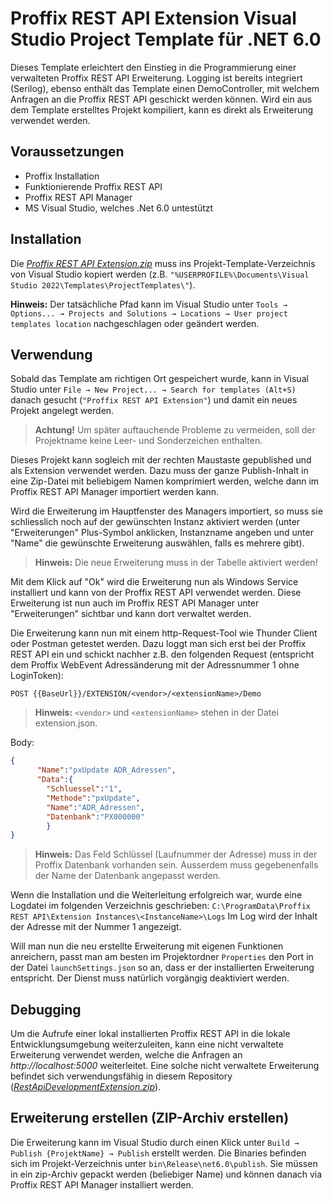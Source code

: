 # Proffix REST API Extension Visual Studio Project Template für .NET 6.0

Dieses Template erleichtert den Einstieg in die Programmierung einer verwalteten Proffix REST API Erweiterung. Logging ist bereits integriert (Serilog), ebenso enthält das Template einen DemoController, mit welchem Anfragen an die Proffix REST API geschickt werden können. Wird ein aus dem Template erstelltes Projekt kompiliert, kann es direkt als Erweiterung verwendet werden.

## Voraussetzungen

- Proffix Installation
- Funktionierende Proffix REST API
- Proffix REST API Manager
- MS Visual Studio, welches .Net 6.0 untestützt

## Installation

Die [*Proffix REST API Extension.zip*](https://github.com/Proffix-NET/RestApiErweiterungenTemplate/raw/master/PROFFIX%20REST%20API%20Extension.zip) muss ins Projekt-Template-Verzeichnis von Visual Studio kopiert werden (z.B. `"%USERPROFILE%\Documents\Visual Studio 2022\Templates\ProjectTemplates\"`).

**Hinweis:** Der tatsächliche Pfad kann im Visual Studio unter `Tools → Options... → Projects and Solutions → Locations → User project templates location` nachgeschlagen oder geändert werden.

## Verwendung

Sobald das Template am richtigen Ort gespeichert wurde, kann in Visual Studio unter `File → New Project... → Search for templates (Alt+S)` danach gesucht (`"Proffix REST API Extension"`) und damit ein neues Projekt angelegt werden.

> **Achtung!** Um später auftauchende Probleme zu vermeiden, soll der Projektname keine Leer- und Sonderzeichen enthalten.

Dieses Projekt kann sogleich mit der rechten Maustaste gepublished und als Extension verwendet werden. Dazu muss der ganze Publish-Inhalt in eine Zip-Datei mit beliebigem Namen komprimiert werden, welche dann im Proffix REST API Manager importiert werden kann.

Wird die Erweiterung im Hauptfenster des Managers importiert, so muss sie schliesslich noch auf der gewünschten Instanz aktiviert werden (unter "Erweiterungen" Plus-Symbol anklicken, Instanzname angeben und unter "Name" die gewünschte Erweiterung auswählen, falls es mehrere gibt).

> **Hinweis:** Die neue Erweiterung muss in der Tabelle aktiviert werden!

Mit dem Klick auf "Ok" wird die Erweiterung nun als Windows Service installiert und kann von der Proffix REST API verwendet werden. Diese Erweiterung ist nun auch im Proffix REST API Manager unter "Erweiterungen" sichtbar und kann dort verwaltet werden.

Die Erweiterung kann nun mit einem http-Request-Tool wie Thunder Client oder Postman getestet werden. Dazu loggt man sich erst bei der Proffix REST API ein und schickt nachher z.B. den folgenden Request (entspricht dem Proffix WebEvent Adressänderung mit der Adressnummer 1 ohne LoginToken):
```url
POST {{BaseUrl}}/EXTENSION/<vendor>/<extensionName>/Demo
```
> **Hinweis:** `<vendor>` und `<extensionName>` stehen in der Datei extension.json.

Body:
```json
{
	  "Name":"pxUpdate ADR_Adressen",
	  "Data":{
	    "Schluessel":"1",
	    "Methode":"pxUpdate",
	    "Name":"ADR_Adressen",
	    "Datenbank":"PX000000"
	    }
}
```
> **Hinweis:** Das Feld Schlüssel (Laufnummer der Adresse) muss in der Proffix Datenbank vorhanden sein. Ausserdem muss gegebenenfalls der Name der Datenbank angepasst werden.

Wenn die Installation und die Weiterleitung erfolgreich war, wurde eine Logdatei im folgenden Verzeichnis geschrieben:
`
C:\ProgramData\Proffix REST API\Extension Instances\<InstanceName>\Logs
`
Im Log wird der Inhalt der Adresse mit der Nummer 1 angezeigt.

Will man nun die neu erstellte Erweiterung mit eigenen Funktionen anreichern, passt man am besten im Projektordner `Properties` den Port in der Datei `launchSettings.json` so an, dass er der installierten Erweiterung entspricht. Der Dienst muss natürlich vorgängig deaktiviert werden.

## Debugging

Um die Aufrufe einer lokal installierten Proffix REST API in die lokale Entwicklungsumgebung weiterzuleiten, kann eine nicht verwaltete Erweiterung verwendet werden, welche die Anfragen an *http://localhost:5000* weiterleitet. Eine solche nicht verwaltete Erweiterung befindet sich verwendungsfähig in diesem Repository ([*RestApiDevelopmentExtension.zip*](https://github.com/Proffix-NET/RestApiErweiterungenTemplate/raw/master/RestApiDevelopmentExtension.zip)).

## Erweiterung erstellen (ZIP-Archiv erstellen)

Die Erweiterung kann im Visual Studio durch einen Klick unter `Build → Publish {ProjektName} → Publish` erstellt werden. Die Binaries befinden sich im Projekt-Verzeichnis unter `bin\Release\net6.0\publish`. Sie müssen in ein zip-Archiv gepackt werden (beliebiger Name) und können danach via Proffix REST API Manager installiert werden.
